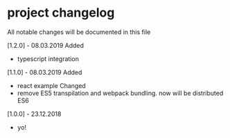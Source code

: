 project changelog
=================

All notable changes will be documented in this file

[1.2.0] - 08.03.2019
Added
* typescript integration

[1.1.0] - 08.03.2019
Added
* react example
Changed
* remove ES5 transpilation and webpack bundling. now will be distributed ES6

[1.0.0] - 23.12.2018

* yo!
